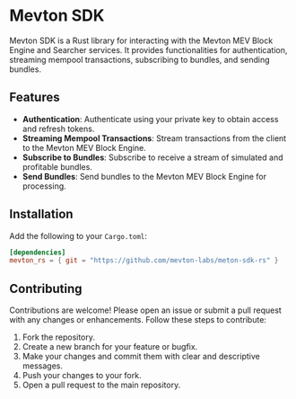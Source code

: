 # Mevton SDK

Mevton SDK is a Rust library for interacting with the Mevton MEV Block Engine and Searcher services. 
It provides functionalities for authentication, streaming mempool transactions, subscribing to bundles, and sending bundles.

## Features

- **Authentication**: Authenticate using your private key to obtain access and refresh tokens.
- **Streaming Mempool Transactions**: Stream transactions from the client to the Mevton MEV Block Engine.
- **Subscribe to Bundles**: Subscribe to receive a stream of simulated and profitable bundles.
- **Send Bundles**: Send bundles to the Mevton MEV Block Engine for processing.

## Installation

Add the following to your `Cargo.toml`:

```toml
[dependencies]
mevton_rs = { git = "https://github.com/mevton-labs/meton-sdk-rs" }
```

## Contributing

Contributions are welcome! Please open an issue or submit a pull request with any changes or enhancements. Follow these steps to contribute:

1. Fork the repository.
2. Create a new branch for your feature or bugfix.
3. Make your changes and commit them with clear and descriptive messages.
4. Push your changes to your fork.
5. Open a pull request to the main repository.
